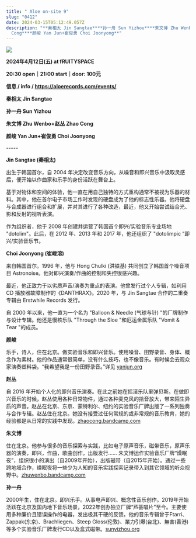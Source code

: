 ```yaml
---
title: " Aloe on-site 9"
slug: "0412"
date: 2024-03-15T05:12:49.057Z
description: "**秦相太 Jin Sangtae****孙一舟 Sun Yizhou****朱文博 Zhu Wenbo+赵丛 Zhao
  Cong****颜峻 Yan Jun+崔俊勇 Choi Joonyong**"
---
```

![](/images/uploads/on-site-9.jpg)

**2024年4月12日(五) at fRUITYSPACE** 

**20:30 open｜21:00 start｜door: 100元**

**信息 / info / <https://aloerecords.com/events/>**

**秦相太 Jin Sangtae**

**孙一舟 Sun Yizhou**

**朱文博 Zhu Wenbo+赵丛 Zhao Cong**

**颜峻 Yan Jun+崔俊勇 Choi Joonyong**

**\-----**

**Jin Sangtae (秦相太)**

出生于韩国首尔，自 2004 年决定改变音乐方向，从噪音和即兴音乐中汲取灵感后，便开始以作曲家和乐手的身份活跃在舞台上。

基于对物体和空间的体验，他一直在用自己独特的方式重构通常不被视为乐器的材料。其中，他在首尔电子市场工作时发现的硬盘成为了他的标志性乐器。他将硬盘与合成器进行组合和扩展，并对其进行了各种改造，最近，他又开始尝试结合光、影和反射的视听表演。

作为组织者，他于 2008 年创建并运营了韩国首个即兴/实验音乐专业场地 "dotolim"。此后，在 2012 年、2013 年和 2017 年，他还组织了 "dotolimpic “即兴/实验音乐节。

**Choi Joonyong (崔峻溶)**

来自韩国首尔。1996 年，他与 Hong Chulki (洪铁基) 共同创立了韩国首个噪音项目 Astronoise。他对即兴演奏/作曲的控制和失控很感兴趣。

最近，他正致力于以劣质声音/演奏为重点的表演。他曾发行过个人专辑，如利用 CD 播放器故障制作的《DANTHRAX》。2020 年，与 Jin Sangtae 合作的二重奏专辑由 Erstwhile Records 发行。

自 2000 年以来，他一直为一个名为 "Balloon & Needle (气球与针) "的厂牌制作与设计专辑。他还是慢核乐队 "Through the Sloe "和厄运金属乐队 "Vomit & Tear "的成员。

**颜峻** 

乐手，诗人，住在北京。做实验音乐和即兴音乐。使用噪音、田野录音、身体、概念作为素材。他的作品通常很简单，没有什么技巧，也不像音乐。有时候会去观众家演奏塑料袋。“我希望我是一份田野录音。”详见 [yanjun.org](http://yanjun.org/)

**赵丛**

自 2016 年开始个人化的即兴音乐演奏。在此之前她在摇滚乐队里弹贝斯。在做即兴音乐的时候，赵丛使用各种日常物件，通过各种麦克风的拾音放大，带来陌生异质的声音。赵丛在北京、东京、蒙特利尔、纽约的实验音乐厂牌出版了一系列独奏与合作专辑。赵丛住在北京。她没有接受过任何常规的或非常规的音乐教育，她的经验都是从日常的实践中发现。[zhaocong.bandcamp.com](zhaocong.bandcamp.com)

**朱文博**

住在北京。他参与很多的音乐探索与实践，比如电子原声音乐，磁带音乐，原声乐器的演奏，即兴，作曲，歌曲创作，出版发行…… 朱文博运作实验音乐厂牌“燥眠夜”，组织很小的演出（自2009年开始），出版磁带（自2015年开始）。通过一些跨地域合作，燥眠夜将一些少为人知的音乐实践探索记录带入到其它领域的听众视野中。[zhuwenbo.bandcamp.com](zhuwenbo.bandcamp.com)

**孙一舟**

2000年生，住在北京。即兴乐手。从事电声即兴、概念性音乐创作。2019年开始活跃在北京及国内地下音乐场景，2022年创办独立厂牌“芦荟唱片”至今。主要使用多种廉价且错误操作的电器，发出极其干硬的反馈。他的音乐专辑曾于Ftarri、Zappak(东京)、Brachliegen、Steep Gloss(伦敦)、業力引爆(台北)、無害(香港)等多个实验音乐厂牌发行CD以及盒式磁带。[sunyizhou.org](sunyizhou.org)
